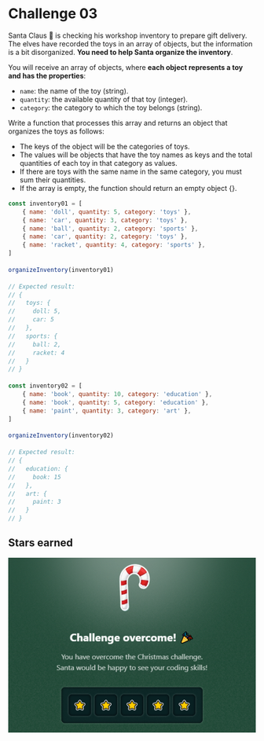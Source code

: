 # Challenge 03

Santa Claus 🎅 is checking his workshop inventory to prepare gift delivery. The elves have recorded the toys in an array of objects, but the information is a bit disorganized. **You need to help Santa organize the inventory**.

You will receive an array of objects, where **each object represents a toy and has the properties**:

- `name`: the name of the toy (string).
- `quantity`: the available quantity of that toy (integer).
- `category`: the category to which the toy belongs (string).

Write a function that processes this array and returns an object that organizes the toys as follows:

- The keys of the object will be the categories of toys.
- The values will be objects that have the toy names as keys and the total quantities of each toy in that category as values.
- If there are toys with the same name in the same category, you must sum their quantities.
- If the array is empty, the function should return an empty object {}.

```js
const inventory01 = [
	{ name: 'doll', quantity: 5, category: 'toys' },
	{ name: 'car', quantity: 3, category: 'toys' },
	{ name: 'ball', quantity: 2, category: 'sports' },
	{ name: 'car', quantity: 2, category: 'toys' },
	{ name: 'racket', quantity: 4, category: 'sports' },
]

organizeInventory(inventory01)

// Expected result:
// {
//   toys: {
//     doll: 5,
//     car: 5
//   },
//   sports: {
//     ball: 2,
//     racket: 4
//   }
// }

const inventory02 = [
	{ name: 'book', quantity: 10, category: 'education' },
	{ name: 'book', quantity: 5, category: 'education' },
	{ name: 'paint', quantity: 3, category: 'art' },
]

organizeInventory(inventory02)

// Expected result:
// {
//   education: {
//     book: 15
//   },
//   art: {
//     paint: 3
//   }
// }
```

## Stars earned

![5 stars](../../.github/03-challenge-stars.png)

